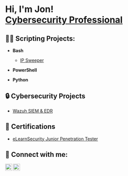 <h1>Hi, I'm Jon! <br/><a href="https://www.linkedin.com/in/jon-m-morales/">Cybersecurity Professional</a></h1>
<script src="https://tryhackme.com/badge/264677"></script>

<h2>👨‍💻 Scripting Projects:</h2>

- <b>Bash</b>
  - [IP Sweeper](https://github.com/jon-m-morales/IPSweeper)

- <b>PowerShell</b>

- <b>Python</b>

<h2>🔒 Cybersecurity Projects</h2>

- [Wazuh SIEM & EDR]()


<h2>📖 Certifications</h2>

- [eLearnSecurity Junior Penetration Tester](https://verified.elearnsecurity.com/certificates/3f8eae0d-cb64-460f-b176-8fa96db8ab0b)

<h2> 🤳 Connect with me:</h2>

[<img align="left" alt="Jon M | Twitter" width="22px" src="https://cdn.jsdelivr.net/npm/simple-icons@v3/icons/twitter.svg" />][twitter]
[<img align="left" alt="Jon M | LinkedIn" width="22px" src="https://cdn.jsdelivr.net/npm/simple-icons@v3/icons/linkedin.svg" />][linkedin]

[twitter]: https://twitter.com/0xGlitchy
[linkedin]: https://linkedin.com/in/jon-m-morales

<!--
**jon-m-morales/jon-m-morales** is a ✨ _special_ ✨ repository because its `README.md` (this file) appears on your GitHub profile.

Here are some ideas to get you started:

- 🔭 I’m currently working on ...
- 🌱 I’m currently learning ...
- 👯 I’m looking to collaborate on ...
- 🤔 I’m looking for help with ...
- 💬 Ask me about ...
- 📫 How to reach me: ...
- 😄 Pronouns: ...
- ⚡ Fun fact: ...
-->
